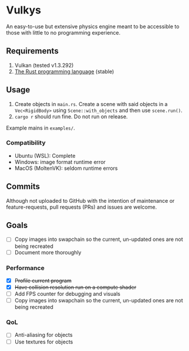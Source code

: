 # Vulkys

An easy-to-use but extensive physics engine meant to be accessible to those with little to no programming experience.

## Requirements

1. Vulkan (tested v1.3.292)
2. [The Rust programming language](https://www.rust-lang.org/) (stable)

## Usage

1. Create objects in `main.rs`. Create a scene with said objects in a `Vec<RigidBody>` using `Scene::with_objects` and then use `scene.run()`.
2. `cargo r` should run fine. Do not run on release.

Example mains in `examples/`.

### Compatibility
- Ubuntu (WSL): Complete
- Windows: image format runtime error
- MacOS (MoltenVK): seldom runtime errors

## Commits

Although not uploaded to GitHub with the intention of maintenance or feature-requests, pull requests (PRs) and issues are welcome.

## Goals
- [ ] Copy images into swapchain so the current, un-updated ones are not being recreated
- [ ] Document more thoroughly

### Performance
- [x] ~~Profile current program~~
- [x] ~~Have collision resolution run on a compute shader~~
- [ ] Add FPS counter for debugging and visuals
- [ ] Copy images into swapchain so the current, un-updated ones are not being recreated

### QoL
- [ ] Anti-aliasing for objects
- [ ] Use textures for objects

